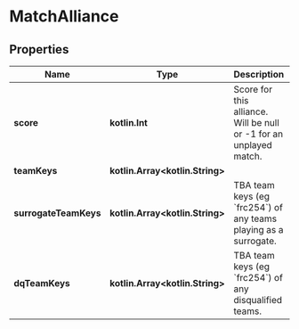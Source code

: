 
# MatchAlliance

## Properties
Name | Type | Description | Notes
------------ | ------------- | ------------- | -------------
**score** | **kotlin.Int** | Score for this alliance. Will be null or -1 for an unplayed match. | 
**teamKeys** | **kotlin.Array&lt;kotlin.String&gt;** |  | 
**surrogateTeamKeys** | **kotlin.Array&lt;kotlin.String&gt;** | TBA team keys (eg &#x60;frc254&#x60;) of any teams playing as a surrogate. |  [optional]
**dqTeamKeys** | **kotlin.Array&lt;kotlin.String&gt;** | TBA team keys (eg &#x60;frc254&#x60;) of any disqualified teams. |  [optional]



